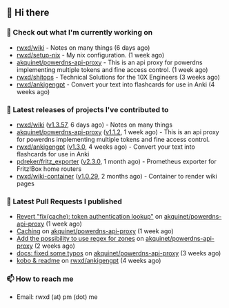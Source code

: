 ## 👋 Hi there

### 👷 Check out what I'm currently working on


- [rwxd/wiki](https://github.com/rwxd/wiki) - Notes on many things (6 days ago)
- [rwxd/setup-nix](https://github.com/rwxd/setup-nix) - My nix configuration. (1 week ago)
- [akquinet/powerdns-api-proxy](https://github.com/akquinet/powerdns-api-proxy) - This is an api proxy for powerdns implementing multiple tokens and fine access control. (1 week ago)
- [rwxd/shitops](https://github.com/rwxd/shitops) - Technical Solutions for the 10X Engineers (3 weeks ago)
- [rwxd/ankigengpt](https://github.com/rwxd/ankigengpt) - Convert your text into flashcards for use in Anki (4 weeks ago)

### 🔭 Latest releases of projects I've contributed to


- [rwxd/wiki](https://github.com/rwxd/wiki) ([v1.3.57](https://github.com/rwxd/wiki/releases/tag/v1.3.57), 6 days ago) - Notes on many things
- [akquinet/powerdns-api-proxy](https://github.com/akquinet/powerdns-api-proxy) ([v1.1.2](https://github.com/akquinet/powerdns-api-proxy/releases/tag/v1.1.2), 1 week ago) - This is an api proxy for powerdns implementing multiple tokens and fine access control.
- [rwxd/ankigengpt](https://github.com/rwxd/ankigengpt) ([v1.3.0](https://github.com/rwxd/ankigengpt/releases/tag/v1.3.0), 4 weeks ago) - Convert your text into flashcards for use in Anki
- [pdreker/fritz_exporter](https://github.com/pdreker/fritz_exporter) ([v2.3.0](https://github.com/pdreker/fritz_exporter/releases/tag/v2.3.0), 1 month ago) - Prometheus exporter for Fritz!Box home routers
- [rwxd/wiki-container](https://github.com/rwxd/wiki-container) ([v1.0.29](https://github.com/rwxd/wiki-container/releases/tag/v1.0.29), 2 months ago) - Container to render wiki pages

### 🔨 Latest Pull Requests I published


- [Revert &#34;fix(cache): token authentication lookup&#34;](https://github.com/akquinet/powerdns-api-proxy/pull/5) on [akquinet/powerdns-api-proxy](https://github.com/akquinet/powerdns-api-proxy) (1 week ago)
- [Caching](https://github.com/akquinet/powerdns-api-proxy/pull/4) on [akquinet/powerdns-api-proxy](https://github.com/akquinet/powerdns-api-proxy) (1 week ago)
- [Add the possibility to use regex for zones](https://github.com/akquinet/powerdns-api-proxy/pull/3) on [akquinet/powerdns-api-proxy](https://github.com/akquinet/powerdns-api-proxy) (2 weeks ago)
- [docs: fixed some typos](https://github.com/akquinet/powerdns-api-proxy/pull/2) on [akquinet/powerdns-api-proxy](https://github.com/akquinet/powerdns-api-proxy) (3 weeks ago)
- [kobo &amp; readme](https://github.com/rwxd/ankigengpt/pull/45) on [rwxd/ankigengpt](https://github.com/rwxd/ankigengpt) (4 weeks ago)

### 📫 How to reach me

- Email: rwxd (at) pm (dot) me
